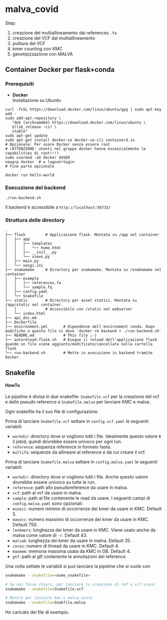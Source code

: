 # malva_covid

Step:
1. creazione del multiallineamento dai references `.fa`
2. creazione del VCF dal multiallineamento
3. pulitura del VCF
4. kmer counting con KMC
5. genotipizzazione con MALVA

## Container Docker per flask+conda

### Prerequisiti

* **Docker**  
  Installazione su Ubuntu
```
curl -fsSL https://download.docker.com/linux/ubuntu/gpg | sudo apt-key add -
sudo add-apt-repository \
   "deb [arch=amd64] https://download.docker.com/linux/ubuntu \
   $(lsb_release -cs) \
   stable"
sudo apt-get update
sudo apt-get install docker-ce docker-ce-cli containerd.io
# Opzionale: Per usare Docker senza essere root
# (ATTENZIONE: utenti nel gruppo docker hanno essenzialmente le capabilities di root!!!)
sudo usermod -aG docker $USER
newgrp docker  # o logout+login
# Fine parte opzionale

docker run hello-world
```

### Esecuzione del backend
```
./run-backend.sh
```
Il backend è accessibile a `http://localhost:56733/`

### Struttura delle directory

```
.
├── flask         # Applicazione flask. Montata su /app nel container
│   ├── app
│   │   ├── templates
│   │   │   └── home.html
│   │   ├── __init__.py
│   │   └── views.py
│   ├── main.py
│   └── uwsgi.ini
├── snakemake     # Directory per snakemake. Montata su /snakemake nel container
│   ├── example
│   │   ├── references.fa
│   │   └── sample.fq
│   ├── config.yaml
│   └── Snakefile
├── static        # Directory per asset statici. Montata su /app/static nel container.
│   │             # Accessibile con /static nel webserver
│   └── index.html
├── api_doc.md
├── Dockerfile
├── environment.yml       # Dipendenze dell'environment conda. Dopo modifiche a questo file si deve `docker rm backend + ./run-backend.sh`
├── README.md             # This file ;-)
├── autoreload-flask.sh   # Esegue il reload dell'applicazione flask quando un file viene aggiunto/modificato/cancellato nella cartella flask
└── run-backend.sh        # Mette in esecuzione in backend tramite Docker.
```


## Snakefile
#### HowTo
Le pipeline è divisa in due snakefile: `Snakefile.vcf` per la creazione del vcf e dello pseudo reference e `Snakefile.malva` per lanciare KMC e malva.

Ogni snakefile ha il suo file di configurazione.

Prima di lanciare `Snakefile.vcf` settare in `config.vcf.yaml` le seguenti variabili:
* `workdir`: directory dove si vogliono tutti i file.  Idealmente questo valore è il jobid, quindi dovrebbe essere univoco per ogni run.
* `reference`: sequenza reference in formato fasta.
* `multifa`: sequenze da allineare al reference e da cui creare il vcf.

Prima di lanciare `Snakefile.malva` settare in `config.malva.yaml` le seguenti variabili:
* `workdir`: directory dove si vogliono tutti i file.  Anche questo valore dovrebbe essere univoco su tutte le run.
* `reference`: path allo pseudoreference da usare in malva.
* `vcf`: path al vcf da usare in malva.
* `sample`: path al file contenente le read da usare.
I seguenti campi di `config.malva.yaml` sono opzionali:
* `minocc`: numero minimo di occorrenze dei kmer da usare in KMC. Default 5.
* `maxocc`: numero massimo di occorrenze dei kmer da usare in KMC. Default 750.
* `lenkmers`: lunghezza dei kmer da usare in KMC. Viene usato anche da malva come valore di `-r`. Default 43.
* `malvak`: lunghezza dei kmer da usare in malva. Default 35.
* `cores`: numero di thread da usare in KMC. Default 4.
* `maxmem`: memoria massima usata da KMC in GB. Default 4.
* `gtf`: path al gtf contenente le annotazioni del reference.


Una volta settate le variabili si può lanciare la pipeline che si vuole con
```bash
snakemake --snakefile=<nome_snakefile>

# Se non fosse chiaro, per lanciare la creazione di ref e vcf usare
snakemake --snakefile=Snakefile.vcf

# Mentre per lanciare kmc e malva usare
snakemake --snakefile=Snakfile.malva

```

Ho caricato dei file di esempio.
